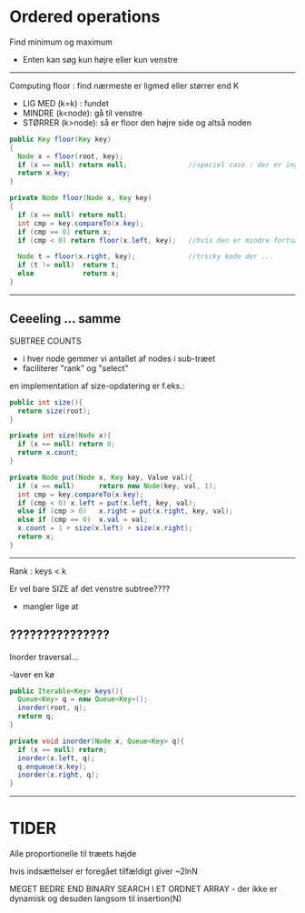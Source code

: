# Ordered operations

Find minimum og maximum

- Enten kan søg kun højre eller kun venstre
--------------------------------------------------------------------------------
Computing floor : find nærmeste er ligmed eller størrer end K

- LIG MED (k=k)   : fundet
- MINDRE  (k<node): gå til venstre
- STØRRER (k>node): så er floor den højre side og altså noden

```java
public Key floor(Key key)
{
  Node x = floor(root, key);
  if (x == null) return null;               //speciel case : der er ingen root
  return x.key;
}

private Node floor(Node x, Key key)
{
  if (x == null) return null;
  int cmp = key.compareTo(x.key);
  if (cmp == 0) return x;
  if (cmp < 0) return floor(x.left, key);   //hvis den er mindre fortsæt

  Node t = floor(x.right, key);             //tricky kode der ...
  if (t != null)  return t;
  else            return x;
}
```
--------------------------------------------------------------------------------
Ceeeling ... samme
--------------------------------------------------------------------------------
SUBTREE COUNTS

- i hver node gemmer vi antallet af nodes i sub-træet
- faciliterer "rank" og "select"

en implementation af size-opdatering er f.eks.:
```java
public int size(){
  return size(root);
}

private int size(Node x){
  if (x == null) return 0;
  return x.count;
}

private Node put(Node x, Key key, Value val){
  if (x == null)      return new Node(key, val, 1);
  int cmp = key.compareTo(x.key);
  if (cmp < 0) x.left = put(x.left, key, val);
  else if (cmp > 0)   x.right = put(x.right, key, val);
  else if (cmp == 0)  x.val = val;
  x.count = 1 + size(x.left) + size(x.right);
  return x;
}
```
--------------------------------------------------------------------------------
Rank : keys < k

Er vel bare SIZE af det venstre subtree????

- mangler lige at  

???????????????
--------------------------------------------------------------------------------
Inorder traversal...

-laver en kø

```java
public Iterable<Key> keys(){
  Queue<Key> q = new Queue<Key>();
  inorder(root, q);
  return q;
}

private void inorder(Node x, Queue<Key> q){
  if (x == null) return;
  inorder(x.left, q);
  q.enqueue(x.key);
  inorder(x.right, q);  
}
```
--------------------------------------------------------------------------------
# TIDER
Alle proportionelle til træets højde

hvis indsættelser er foregået tilfældigt giver ~2lnN

MEGET BEDRE END BINARY SEARCH I ET ORDNET ARRAY - der ikke er dynamisk og
desuden langsom til insertion(N)
